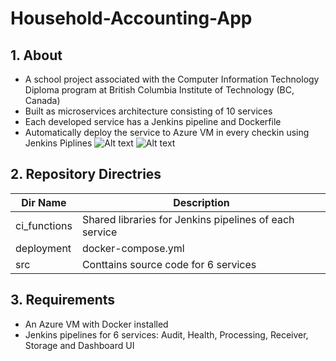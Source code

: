 # Household-Accounting-App
## 1. About
- A school project associated with the Computer Information Technology Diploma program at British Columbia Institute of Technology (BC, Canada)
- Built as microservices architecture consisting of 10 services
- Each developed service has a Jenkins pipeline and Dockerfile
- Automatically deploy the service to Azure VM in every checkin using Jenkins Piplines
![Alt text](https://i.ibb.co/M2pRhB6/household-accounting-app1.jpg)
![Alt text](https://i.ibb.co/mByscm8/household-accounting-app2.jpg)
## 2. Repository Directries
| Dir Name | Description |
| --------| --------|
| ci_functions | Shared libraries for Jenkins pipelines of each service |
| deployment | docker-compose.yml |
| src |  Conttains source code for 6 services |
## 3. Requirements
- An Azure VM with Docker installed 
- Jenkins pipelines for 6 services: Audit, Health, Processing, Receiver, Storage and Dashboard UI
